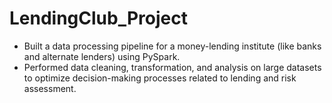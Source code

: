 # LendingClub_Project 
- Built a data processing pipeline for a money-lending institute (like banks and alternate lenders) using PySpark. 
- Performed data cleaning, transformation, and analysis on large datasets to optimize decision-making processes related to lending and risk assessment. 
